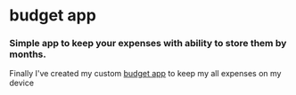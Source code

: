 # budget app
<h3>Simple app to keep your expenses with ability to store them by months.</h3>
<p> Finally I've created my custom <a href="https://makeshift-breath.surge.sh/">budget app</a> to keep my all expenses on my device </p>
